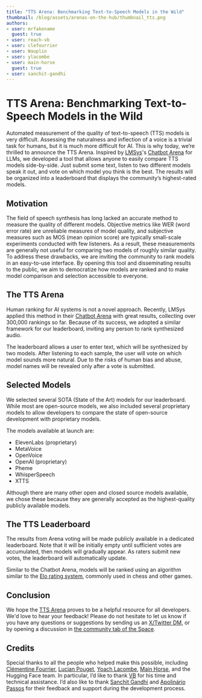 ```yaml
---
title: "TTS Arena: Benchmarking Text-to-Speech Models in the Wild"
thumbnail: /blog/assets/arenas-on-the-hub/thumbnail_tts.png 
authors:
- user: mrfakename
  guest: true
- user: reach-vb
- user: clefourrier
- user: Wauplin
- user: ylacombe
- user: main-horse
  guest: true
- user: sanchit-gandhi
---
```


# TTS Arena: Benchmarking Text-to-Speech Models in the Wild

Automated measurement of the quality of text-to-speech (TTS) models is very difficult. Assessing the naturalness and inflection of a voice is a trivial task for humans, but it is much more difficult for AI. This is why today, we’re thrilled to announce the TTS Arena. Inspired by [LMSys](https://lmsys.org/)'s [Chatbot Arena](https://huggingface.co/spaces/lmsys/chatbot-arena-leaderboard) for LLMs, we developed a tool that allows anyone to easily compare TTS models side-by-side. Just submit some text, listen to two different models speak it out, and vote on which model you think is the best. The results will be organized into a leaderboard that displays the community’s highest-rated models.

## Motivation

The field of speech synthesis has long lacked an accurate method to measure the quality of different models. Objective metrics like WER (word error rate) are unreliable measures of model quality, and subjective measures such as MOS (mean opinion score) are typically small-scale experiments conducted with few listeners. As a result, these measurements are generally not useful for comparing two models of roughly similar quality. To address these drawbacks, we are inviting the community to rank models in an easy-to-use interface. By opening this tool and disseminating results to the public, we aim to democratize how models are ranked and to make model comparison and selection accessible to everyone.

## The TTS Arena

Human ranking for AI systems is not a novel approach. Recently, LMSys applied this method in their [Chatbot Arena](https://arena.lmsys.org/) with great results, collecting over 300,000 rankings so far. Because of its success, we adopted a similar framework for our leaderboard, inviting any person to rank synthesized audio.

The leaderboard allows a user to enter text, which will be synthesized by two models. After listening to each sample, the user will vote on which model sounds more natural. Due to the risks of human bias and abuse, model names will be revealed only after a vote is submitted.

## Selected Models

We selected several SOTA (State of the Art) models for our leaderboard. While most are open-source models, we also included several proprietary models to allow developers to compare the state of open-source development with proprietary models.

The models available at launch are:
- ElevenLabs (proprietary)
- MetaVoice
- OpenVoice
- OpenAI (proprietary)
- Pheme
- WhisperSpeech
- XTTS

Although there are many other open and closed source models available, we chose these because they are generally accepted as the highest-quality publicly available models.

## The TTS Leaderboard

The results from Arena voting will be made publicly available in a dedicated leaderboard. Note that it will be initially empty until sufficient votes are accumulated, then models will gradually appear. As raters submit new votes, the leaderboard will automatically update.

Similar to the Chatbot Arena, models will be ranked using an algorithm similar to the [Elo rating system](https://en.wikipedia.org/wiki/Elo_rating_system), commonly used in chess and other games.



## Conclusion

We hope the [TTS Arena](https://huggingface.co/spaces/TTS-AGI/TTS-Arena) proves to be a helpful resource for all developers. We'd love to hear your feedback! Please do not hesitate to let us know if you have any questions or suggestions by sending us an [X/Twitter DM](https://twitter.com/realmrfakename), or by opening a discussion in [the community tab of the Space](https://huggingface.co/spaces/TTS-AGI/TTS-Arena/discussions).

## Credits

Special thanks to all the people who helped make this possible, including [Clémentine Fourrier](https://twitter.com/clefourrier), [Lucian Pouget](https://twitter.com/wauplin), [Yoach Lacombe](https://twitter.com/yoachlacombe), [Main Horse](https://twitter.com/main_horse), and the Hugging Face team. In particular, I’d like to thank [VB](https://twitter.com/reach_vb) for his time and technical assistance. I’d also like to thank [Sanchit Gandhi](https://twitter.com/sanchitgandhi99) and [Apolinário Passos](https://twitter.com/multimodalart) for their feedback and support during the development process.
